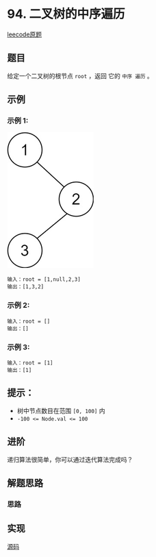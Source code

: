 # 94. 二叉树的中序遍历

[leecode原题](https://leetcode.cn/problems/binary-tree-inorder-traversal/)

## 题目
给定一个二叉树的根节点 `root` ，返回 它的 `中序 遍历` 。

## 示例

### 示例 1:
![](images/pre1.jpg)
```text
输入：root = [1,null,2,3]
输出：[1,3,2]
```

### 示例 2:

```text
输入：root = []
输出：[]
```

### 示例 3:

```text
输入：root = [1]
输出：[1]
```

## 提示：
- 树中节点数目在范围 `[0, 100]` 内
- `-100 <= Node.val <= 100`

## 进阶
递归算法很简单，你可以通过迭代算法完成吗？

## 解题思路

### 思路

## 实现

[源码](./code/94-binary-tree-inorder-traversal/main.go)
```go

```
